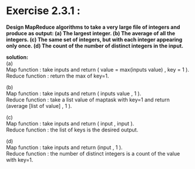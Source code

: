 # Exercise 2.3.1 :
**Design MapReduce algorithms to take a very large file of
integers and produce as output:
(a) The largest integer.
(b) The average of all the integers.
(c) The same set of integers, but with each integer appearing only once.
(d) The count of the number of distinct integers in the input.**


**solution:**<br>
(a)<br>
Map function : take inputs and return ( value = max(inputs value) , key = 1 ).<br>
Reduce function : return the max of key=1.
  
(b)<br>
Map function : take inputs and return ( inputs value , 1 ).<br>
Reduce function : take a list value of maptask with key=1 and return (average [list of value] , 1 ).

(c)<br>
Map function : take inputs and return ( input , input ).<br>
Reduce function : the list of keys is the desired output.

(d)<br>
Map function : take inputs and return (input , 1 ).<br>
Reduce function : the number of distinct integers is a count of the value with key=1.
